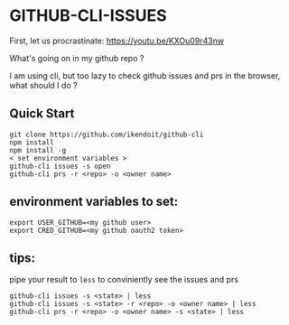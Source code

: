 # GITHUB-CLI-ISSUES

First, let us procrastinate: https://youtu.be/KXOu09r43nw

What's going on in my github repo ? 

I am using cli, but too lazy to check github issues and prs in the browser, what should I do ? 

## Quick Start

```
git clone https://github.com/ikendoit/github-cli
npm install 
npm install -g 
< set environment variables >
github-cli issues -s open 
github-cli prs -r <repo> -o <owner name>
```

## environment variables to set: 

```
export USER_GITHUB=<my github user>
export CRED_GITHUB=<my github oauth2 token>
```

## tips: 

pipe your result to `less` to conviniently see the issues and prs

```
github-cli issues -s <state> | less
github-cli issues -s <state> -r <repo> -o <owner name> | less
github-cli prs -r <repo> -o <owner name> -s <state> | less
```
